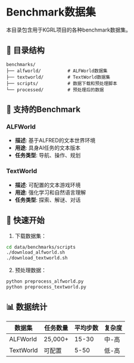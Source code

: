 # Benchmark数据集

本目录包含用于KGRL项目的各种benchmark数据集。

## 📁 目录结构

```
benchmarks/
├── alfworld/          # ALFWorld数据集
├── textworld/         # TextWorld数据集
├── scripts/           # 数据下载和预处理脚本
└── processed/         # 预处理后的数据
```

## 🎯 支持的Benchmark

### ALFWorld
- **描述**: 基于ALFRED的文本世界环境
- **用途**: 具身AI任务的文本版本
- **任务类型**: 导航、操作、规划

### TextWorld
- **描述**: 可配置的文本游戏环境
- **用途**: 强化学习和自然语言理解
- **任务类型**: 探索、解谜、对话

## 🚀 快速开始

1. 下载数据集：
```bash
cd data/benchmarks/scripts
./download_alfworld.sh
./download_textworld.sh
```

2. 预处理数据：
```bash
python preprocess_alfworld.py
python preprocess_textworld.py
```

## 📊 数据统计

| 数据集 | 任务数量 | 平均步数 | 复杂度 |
|--------|----------|----------|--------|
| ALFWorld | 25,000+ | 15-30 | 中-高 |
| TextWorld | 可配置 | 5-50 | 低-高 |
